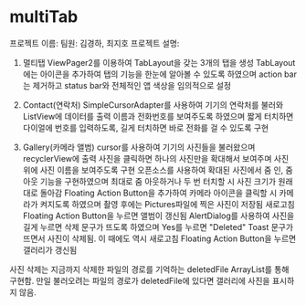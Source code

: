 # multiTab

프로젝트 이름: 
팀원: 김경하, 최지호
프로젝트 설명:
1. 멀티탭
ViewPager2를 이용하여 TabLayout을 갖는 3개의 탭을 생성
TabLayout에는 아이콘을 추가하여 탭의 기능을 한눈에 알아볼 수 있도록 하였으며
action bar는 제거하고 status bar와 전체적인 앱 색상을 임의적으로 설정

2. Contact(연락처)
SimpleCursorAdapter를 사용하여 기기의 연락처를 불러와 ListView에 데이터를 출력
이름과 전화번호를 보여주도록 하였으며
짧게 터치하면 다이얼에 번호를 입력하도록,
길게 터치하면 바로 전화를 걸 수 있도록 구현

3. Gallery(카메라 앨범)
cursor를 사용하여 기기의 사진들을 불러왔으며 recyclerView에 출력
사진을 클릭하면 하나의 사진만을 확대해서 보여주며 사진 위에 사진 이름을 보여주도록 구현
오픈소스를 사용하여 확대된 사진에서 줌 인, 줌 아웃 기능을 구현하였으며 
최대로 줌 아웃하거나 두 번 터치할 시 사진 크기가 원래대로 돌아감
Floating Action Button을 추가하여 카메라 아이콘을 클릭할 시 카메라가 켜지도록 하였으며
촬영 후에는 Pictures파일에 찍은 사진이 저장됨
새로고침 Floating Action Button을 누르면 앨범이 갱신됨
AlertDialog를 사용하여 사진을 길게 누르면 삭제 문구가 뜨도록 하였으며
Yes를 누르면 "Deleted" Toast 문구가 뜨면서 사진이 삭제됨.
이 때에도 역시 새로고침 Floating Action Button을 누르면 갤러리가 갱신됨

사진 삭제는 지금까지 삭제한 파일의 경로를 기억하는 deletedFile ArrayList를 통해 구현함.
만일 불러오려는 파일의 경로가 deletedFile에 있다면 갤러리에 사진을 표시하지 않음.
